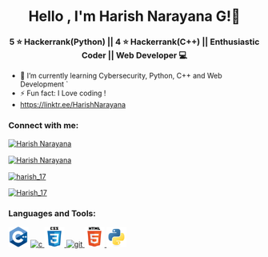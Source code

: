 <h1 align="center">Hello , I'm Harish Narayana G!👋</h1>
<h3 align="center">5 ⭐ Hackerrank(Python) || 4 ⭐ Hackerrank(C++) || Enthusiastic Coder || Web Developer 💻 </h3>

- 🔭 I’m currently learning Cybersecurity, Python, C++ and Web Development `
- ⚡ Fun fact: I Love coding !
- https://linktr.ee/HarishNarayana

<h3 align="left">Connect with me:</h3>
<p align="left">


<a href="https://www.linkedin.com/in/harish-narayana-868554217/" target="blank"><img align="center" src="https://www.maryville.edu/wp-content/uploads/2015/11/Linkedin-logo-1-550x550-300x300.png" alt="Harish Narayana" height="30" width="40" /></a>

<a href="https://www.instagram.com/harish_narayana_/?hl=en" target="blank"><img align="center" src="(https://thumbs.dreamstime.com/b/insta-new-155631943.jpg)" alt="Harish Narayana" height="30" width="40" /></a>

<a href="https://www.codechef.com/users/iamharish_17" target="blank"><img align="center" src="https://cdn.jsdelivr.net/npm/simple-icons@3.1.0/icons/codechef.svg" alt="harish_17" height="30" width="40" /></a>

<a href="https://www.hackerrank.com/g7harish" target="blank"><img align="center" src="https://upload.wikimedia.org/wikipedia/commons/6/65/HackerRank_logo.png" alt="Harish_17" height="30" width="40" /></a>

</p>

<h3 align="left">Languages and Tools:</h3>
<p align="left"> <img src="https://raw.githubusercontent.com/devicons/devicon/master/icons/cplusplus/cplusplus-original.svg" alt="cplusplus" width="40" height="40"/> </a> <a href="https://www.postgresql.org/" target="_blank"> <img src="https://www.zdnet.com/a/hub/i/r/2018/04/19/092cbf81-acac-4f3a-91a1-5a26abc1721f/thumbnail/770x578/5d78c50199e6a9242367b37892be8057/postgresql-logo.png" alt="c" width="40" height="40"/> </a><a href="https://www.w3schools.com/css/" target="_blank"> <img src="https://raw.githubusercontent.com/devicons/devicon/master/icons/css3/css3-original-wordmark.svg" alt="css3" width="40" height="40"/> </a><a href="https://git-scm.com/" target="_blank"> <img src="https://www.vectorlogo.zone/logos/git-scm/git-scm-icon.svg" alt="git" width="40" height="40"/> </a> <a href="https://www.w3.org/html/" target="_blank"> <img src="https://raw.githubusercontent.com/devicons/devicon/master/icons/html5/html5-original-wordmark.svg" alt="html5" width="40" height="40"/> </a>  </a> <a href="https://www.photoshop.com/en" target="_blank"><img src="https://raw.githubusercontent.com/devicons/devicon/master/icons/python/python-original.svg" alt="python" width="40" height="40"/> </a> </p>
